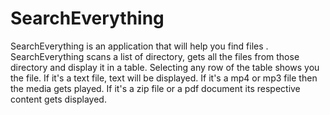 # SearchEverything
SearchEverything is an application that will help you find files . 
SearchEverything scans a list of directory, gets all the files from those directory and display it in a table. 
Selecting any row of the table shows you the file. If it's a text file, text will be displayed. 
If it's a mp4 or mp3 file then the media gets played.
If it's a zip file or a pdf document its respective content gets displayed.
